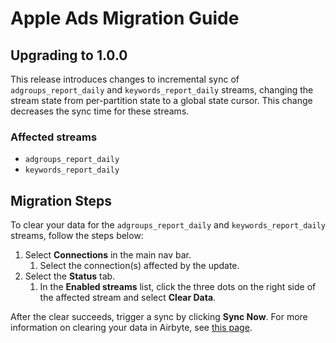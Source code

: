 # Apple Ads Migration Guide

## Upgrading to 1.0.0

This release introduces changes to incremental sync of `adgroups_report_daily` and `keywords_report_daily` streams, changing the stream state from per-partition state to a global state cursor. This change decreases the sync time for these streams.

### Affected streams

- `adgroups_report_daily`
- `keywords_report_daily`

## Migration Steps

To clear your data for the `adgroups_report_daily` and `keywords_report_daily` streams, follow the steps below:

1. Select **Connections** in the main nav bar.
   1. Select the connection(s) affected by the update.
2. Select the **Status** tab.
   1. In the **Enabled streams** list, click the three dots on the right side of the affected stream and select **Clear Data**.

After the clear succeeds, trigger a sync by clicking **Sync Now**. For more information on clearing your data in Airbyte, see [this page](/platform/operator-guides/clear).
